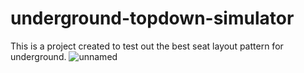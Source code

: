 # underground-topdown-simulator
This is a project created to test out the best seat layout pattern for underground. 
![unnamed](https://user-images.githubusercontent.com/99538071/190856811-01349935-abdc-4f34-9514-b56b8422ed24.png)
